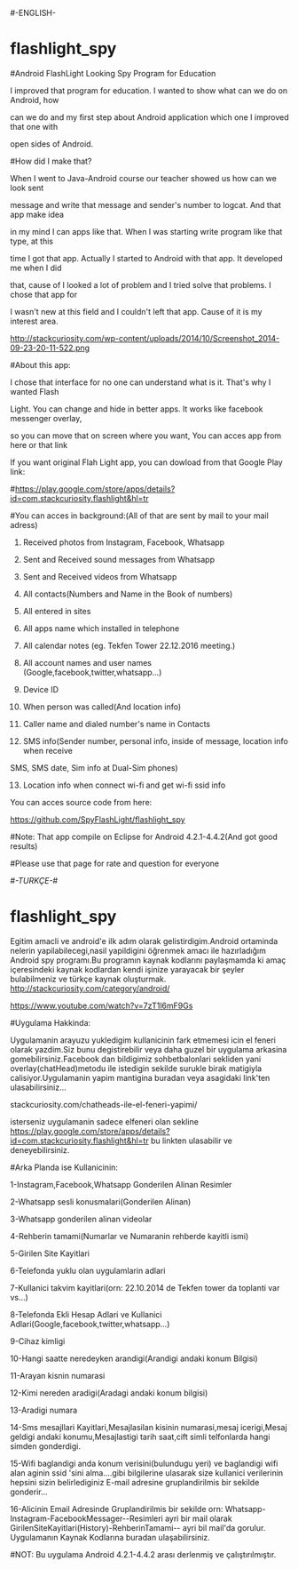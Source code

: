 
#-ENGLISH-
# flashlight_spy
#Android FlashLight Looking Spy Program for Education

I improved that program for education. I wanted to show what can we do on Android, how

can we do and my first step about Android application which one I improved that one with

open sides of Android.

 

 
#How did I make that?

When I went to Java-Android course our teacher showed us how can we look sent

message and write that message and sender's number to logcat. And that app make idea

in my mind I can apps like that. When I was starting write program like that type, at this

time I got that app. Actually I started to Android with that app. It developed me when I did

that, cause of I looked a lot of problem and I tried solve that problems. I chose that app for

I wasn't new at this field and I couldn't left that app. Cause of it is my interest area.

http://stackcuriosity.com/wp-content/uploads/2014/10/Screenshot_2014-09-23-20-11-522.png

#About this app:

I chose that interface for no one can understand what is it. That's why I wanted Flash

Light. You can change and hide in better apps. It works like facebook messenger overlay,

so you can move that on screen where you want, You can acces app from here or that link

 

 
If you want original Flah Light app, you can dowload from that Google Play link:

#https://play.google.com/store/apps/details?id=com.stackcuriosity.flashlight&hl=tr



#You can acces in background:(All of that are sent by mail to your mail adress)

1. Received photos from Instagram, Facebook, Whatsapp

2. Sent and Received sound messages from Whatsapp

3. Sent and Received videos from Whatsapp

4. All contacts(Numbers and Name in the Book of numbers)

5. All entered in sites

6. All apps name which installed in telephone

7. All calendar notes (eg. Tekfen Tower 22.12.2016 meeting.)

8. All account names and user names (Google,facebook,twitter,whatsapp...)

9. Device ID

10. When person was called(And location info)

11. Caller name and  dialed number's name  in Contacts  

12. SMS info(Sender number, personal info, inside of message, location info when receive

SMS, SMS date, Sim info at Dual-Sim phones)

13. Location info when connect wi-fi and get wi-fi ssid info



You can acces source code from here:

https://github.com/SpyFlashLight/flashlight_spy



#Note: That app compile on Eclipse for Android 4.2.1-4.4.2(And got good results)

#Please use that page for rate and question for everyone
















#*-TURKÇE-*#


# flashlight_spy
Egitim amacli ve android'e ilk adım olarak gelistirdigim.Android ortaminda nelerin yapilabilecegi,nasil yapildigini öğrenmek amacı ile hazırladığım Android spy programı.Bu programın kaynak kodlarını paylaşmamda ki amaç içeresindeki kaynak kodlardan kendi işinize yarayacak bir şeyler bulabilmeniz ve türkçe kaynak oluşturmak. http://stackcuriosity.com/category/android/


https://www.youtube.com/watch?v=7zT1l6mF9Gs



#Uygulama Hakkinda:

Uygulamanin arayuzu yukledigim kullanicinin fark etmemesi icin  el feneri olarak yazdim.Siz bunu degistirebilir veya daha guzel bir uygulama arkasina gomebilirsiniz.Facebook dan bildigimiz sohbetbalonlari sekliden yani overlay(chatHead)metodu ile  istedigin sekilde surukle birak matigiyla calisiyor.Uygulamanin yapim mantigina buradan veya asagidaki link'ten ulasabilirsiniz...

stackcuriosity.com/chatheads-ile-el-feneri-yapimi/

isterseniz uygulamanin sadece elfeneri olan sekline https://play.google.com/store/apps/details?id=com.stackcuriosity.flashlight&hl=tr bu linkten ulasabilir ve deneyebilirsiniz.

#Arka Planda ise Kullanicinin:

 

1-Instagram,Facebook,Whatsapp Gonderilen Alinan Resimler

2-Whatsapp sesli konusmalari(Gonderilen Alinan)

3-Whatsapp gonderilen alinan videolar

4-Rehberin tamami(Numarlar ve Numaranin rehberde kayitli ismi)

5-Girilen Site Kayitlari

6-Telefonda yuklu olan uygulamlarin adlari

7-Kullanici takvim kayitlari(orn: 22.10.2014 de Tekfen tower da toplanti var vs...)

8-Telefonda Ekli Hesap Adlari ve Kullanici Adlari(Google,facebook,twitter,whatsapp...)

9-Cihaz kimligi

10-Hangi saatte neredeyken arandigi(Arandigi andaki konum Bilgisi)

11-Arayan kisnin numarasi

12-Kimi nereden aradigi(Aradagi andaki konum bilgisi)

13-Aradigi numara

14-Sms mesajllari Kayitlari,Mesajlasilan kisinin numarasi,mesaj icerigi,Mesaj geldigi andaki konumu,Mesajlastigi tarih saat,cift simli telfonlarda hangi simden gonderdigi.

15-Wifi baglandigi anda konum verisini(bulundugu yeri) ve baglandigi wifi alan aginin ssid 'sini alma....gibi bilgilerine ulasarak size kullanici verilerinin hepsini sizin belirlediginiz E-mail adresine gruplandirilmis bir sekilde gonderir...

16-Alicinin Email Adresinde Gruplandirilmis bir sekilde orn: Whatsapp-Instagram-FacebookMessager--Resimleri ayri bir mail olarak GirilenSiteKayitlari(History)-RehberinTamami-- ayri bil mail'da gorulur.
Uygulamanın Kaynak Kodlarına buradan ulaşabilirsiniz.

#NOT: Bu uygulama Android 4.2.1-4.4.2 arası derlenmiş ve çalıştırılmıştır.
